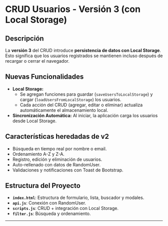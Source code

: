# CRUD Usuarios - Versión 3 (con Local Storage)

## **Descripción**
La **versión 3** del CRUD introduce **persistencia de datos con Local Storage**.  
Esto significa que los usuarios registrados se mantienen incluso después de recargar o cerrar el navegador.

## **Nuevas Funcionalidades**
- **Local Storage:** 
  - Se agregan funciones para guardar (`saveUsersToLocalStorage`) y cargar (`loadUsersFromLocalStorage`) los usuarios.
  - Cada acción del CRUD (agregar, editar o eliminar) actualiza automáticamente el almacenamiento local.
- **Sincronización Automática:** Al iniciar, la aplicación carga los usuarios desde Local Storage.

## **Características heredadas de v2**
- Búsqueda en tiempo real por nombre o email.
- Ordenamiento A-Z y Z-A.
- Registro, edición y eliminación de usuarios.
- Auto-rellenado con datos de RandomUser.
- Validaciones y notificaciones con Toast de Bootstrap.

## **Estructura del Proyecto**
- **`index.html`**: Estructura de formulario, lista, buscador y modales.
- **`api.js`**: Conexión con RandomUser.
- **`scripts.js`**: CRUD + integración con Local Storage.
- **`filter.js`**: Búsqueda y ordenamiento.

---
